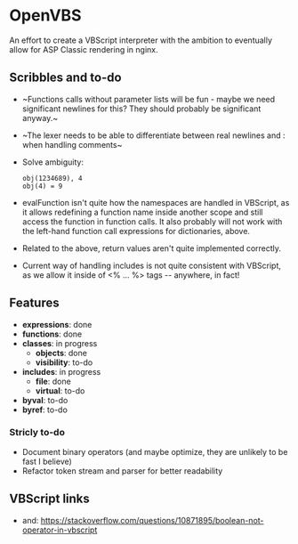 # OpenVBS

An effort to create a VBScript interpreter with the ambition to
eventually allow for ASP Classic rendering in nginx.


## Scribbles and to-do

* ~Functions calls without parameter lists will be fun - maybe we need
  significant newlines for this? They should probably be significant anyway.~

* ~The lexer needs to be able to differentiate between real newlines and : when
  handling comments~

* Solve ambiguity:
  ```
  obj(1234689), 4
  obj(4) = 9
  ```

* evalFunction isn't quite how the namespaces are handled in VBScript,
  as it allows redefining a function name inside another scope and still
  access the function in function calls. It also probably will not work
  with the left-hand function call expressions for dictionaries, above.

* Related to the above, return values aren't quite implemented correctly.

* Current way of handling includes is not quite consistent with VBScript,
  as we allow it inside of <% ... %> tags -- anywhere, in fact!

## Features
* **expressions**: done
* **functions**: done
* **classes**: in progress
  * **objects**: done
  * **visibility**: to-do
* **includes**: in progress
  * **file**: done
  * **virtual**: to-do
* **byval**: to-do
* **byref**: to-do

### Stricly to-do
* Document binary operators (and maybe optimize, they are unlikely to be fast I believe)
* Refactor token stream and parser for better readability

## VBScript links
* and: https://stackoverflow.com/questions/10871895/boolean-not-operator-in-vbscript

